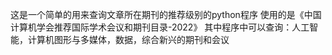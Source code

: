 这是一个简单的用来查询文章所在期刊的推荐级别的python程序
使用的是《中国计算机学会推荐国际学术会议和期刊目录-2022》
其中程序中可以查询：人工智能，计算机图形与多媒体，数据，综合新兴的期刊和会议
